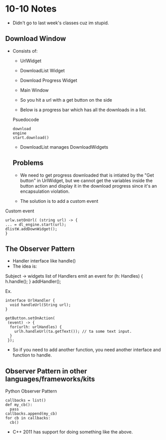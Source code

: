 # 10-10 Notes
- Didn't go to last week's classes cuz im stupid. 


## Download Window

- Consists of:
  - UrlWidget
  - DownloadList Widget
  - Download Progress Widget
  - Main Window
  
  - So you hit a url with a get button on the side
  - Below is a progress bar which has all the downloads in a list. 
  
  Psuedocode
  ```
  download
  engine
  start.download()
  ```
 
  - DownloadList manages DownloadWidgets
  
  ## Problems
  - We need to get progress downloaded that is intiated by the "Get button" in UrlWidget,
  but we cannot get the variables inside the button action and display it in the download progress
  since it's an encapsulation violation.
  
  - The solution is to add a custom event
  
 Custom event
  ```
  urlw.setOnUrl( (string url) -> { 
  ... = dl_engine.start(url);
  dlistW.addDownWidget();
  }
  ```
  
  ## The Observer Pattern
  - Handler interface like handle()
  - The idea is:
  
  Subject -> widgets
    list of Handlers
    emit an event 
    for (h: Handles) {
      h.handle();
    }
   addHandler();
   
  Ex.
  ```
  interface UrlHandler {
    void handleUrl(String url);
  }
  
  getButton.setOnAction( 
   (event) -> {
    for(urlh: urlHandles) {
      urlh.handleUrl(ta.getText()); // ta some text input.
    }
   });
  ```
  
  - So if you need to add another function, you need another interface and function to handle.
  
  
  ## Observer Pattern in other languages/frameworks/kits
  
  Python Observer Pattern
  ```
  callbacks = list()
  def my_cb():
    pass
  callbacks.append(my_cb)
  for cb in callbacks:
    cb()
  ```
  
  - C++ 2011 has support for doing something like the above.
  
  
  
  
